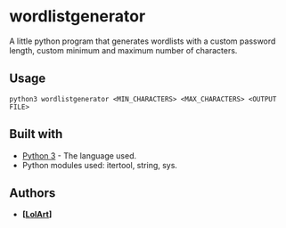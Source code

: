 # wordlistgenerator
A little python program that generates wordlists with a custom password length, custom minimum and maximum number of characters.
## Usage
```
python3 wordlistgenerator <MIN_CHARACTERS> <MAX_CHARACTERS> <OUTPUT FILE>
```
## Built with
* [Python 3](https://www.python.org/downloads/) - The language used.
* Python modules used: itertool, string, sys.

## Authors
* **[[LolArt](https://github.com/LilArt)]**
